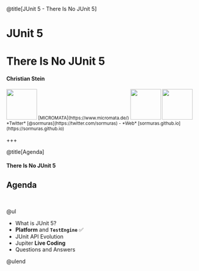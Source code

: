 @title[JUnit 5 - There Is No JUnit 5]
# JUnit 5
# There Is No JUnit 5

#### Christian Stein

<small>
<img src="https://github.com/sormuras/testing-in-the-modular-world/raw/master/img/micromata-logo.png" height="80" />
[MICROMATA](https://www.micromata.de/)
<img src="https://github.com/sormuras/testing-in-the-modular-world/raw/master/img/junit5-logo.png" height="80" />
<img src="https://github.com/sormuras/testing-in-the-modular-world/raw/master/img/maven-logo-black-on-white.png" height="80" />
<br/>
*Twitter* [@sormuras](https://twitter.com/sormuras) - *Web* [sormuras.github.io](https://sormuras.github.io)
</small>

+++

@title[Agenda]
#### There Is No JUnit 5
## Agenda
<br>

@ul

- What is JUnit 5?
- **Platform** and **`TestEngine`** ✅
- JUnit API Evolution
- Jupiter **Live Coding**
- Questions and Answers

@ulend
